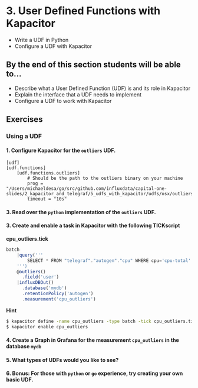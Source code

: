 # 3. User Defined Functions with Kapacitor
* Write a UDF in Python
* Configure a UDF with Kapacitor

## By the end of this section students will be able to...
* Describe what a User Defined Function (UDF) is and its role in Kapacitor
* Explain the interface that a UDF needs to implement
* Configure a UDF to work with Kapacitor

## Exercises

### Using a UDF

#### 1. Configure Kapacitor for the `outliers` UDF.

```
[udf]
[udf.functions]
    [udf.functions.outliers]
        # Should be the path to the outliers binary on your machine
        prog = "/Users/michaeldesa/go/src/github.com/influxdata/capital-one-slides/2_kapacitor_and_telegraf/5_udfs_with_kapacitor/udfs/osx/outliers"
        timeout = "10s"
```

#### 3. Read over the `python` implementation of the `outliers` UDF.


#### 3. Create and enable a task in Kapacitor with the following TICKscript

**cpu_outliers.tick**
```js
batch
    |query('''
        SELECT * FROM "telegraf"."autogen"."cpu" WHERE cpu='cpu-total'
    ''')
    @outliers()
      .field('user')
    |influxDBOut()
      .database('mydb')
      .retentionPolicy('autogen')
      .measurement('cpu_outliers')
```

**Hint**
```sh
$ kapacitor define -name cpu_outliers -type batch -tick cpu_outliers.tick -dbrp telegraf.default
$ kapacitor enable cpu_outliers
```


#### 4. Create a Graph in Grafana for the measurement `cpu_outliers` in the database `mydb`

#### 5. What types of UDFs would you like to see?

#### 6. Bonus: For those with `python` or `go` experience, try creating your own basic UDF.

